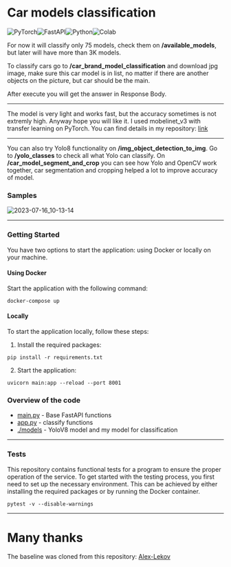 # Car models classification

![PyTorch](https://img.shields.io/badge/PyTorch-EE4C2C?style=for-the-badge&logo=pytorch&logoColor=white)![FastAPI](https://img.shields.io/badge/FastAPI-005571?style=for-the-badge&logo=fastapi)![Python](https://img.shields.io/badge/python-3670A0?style=for-the-badge&logo=python&logoColor=ffdd54)![Colab](https://img.shields.io/badge/google_colaboratory-F9AB00?style=for-the-badge&logo=google-colab&logoColor=white)

For now it will classify only 75 models, check them on **/available_models**, but later will have more than 3K models.

To classify cars go to **/car_brand_model_classification** and download jpg image, make sure this car model is in list, no matter if there are another objects on the picture, but car should be the main.

After execute you will get the answer in Response Body. 

---

The model is very light and works fast, but the accuracy sometimes is not extremly high. Anyway hope you will like it.
I used mobelinet_v3 with transfer learning on PyTorch.
You can find details in my repository: [link](https://github.com/JuliaBars/cars_model_classification)

---

You can also try Yolo8 functionality on **/img_object_detection_to_img**.
Go to **/yolo_classes** to check all what Yolo can classify.
On **/car_model_segment_and_crop** you can see how Yolo and OpenCV work together, car segmentation and cropping helped a lot to improve accuracy of model.

### Samples
![2023-07-16_10-13-14](https://github.com/JuliaBars/FastAPI_app_for_car_classification_ML/assets/107411145/767d1798-28bd-4de5-8fb6-d65e5bc02f86)

---
### Getting Started

You have two options to start the application: using Docker or locally on your machine.

#### Using Docker
Start the application with the following command:
```
docker-compose up
```

#### Locally
To start the application locally, follow these steps:

1. Install the required packages:

```
pip install -r requirements.txt
```
2. Start the application:
```
uvicorn main:app --reload --port 8001
```  

### Overview of the code
* [main.py](./main.py) - Base FastAPI functions  
* [app.py](./app.py) - classify functions  
* [./models](./models) - YoloV8 model and my model for classification  

---
### Tests
This repository contains functional tests for a program to ensure the proper operation of the service.
To get started with the testing process, you first need to set up the necessary environment. 
This can be achieved by either installing the required packages or by running the Docker container.
```
pytest -v --disable-warnings
```
---

# Many thanks

The baseline was cloned from this repository: [Alex-Lekov](https://github.com/Alex-Lekov/yolov8-fastapi/blob/main/README.md)
